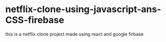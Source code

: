 # netflix-clone-using-javascript-ans-CSS-firebase
this is a netflix clone project made using react and google firbase
